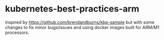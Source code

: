 # kubernetes-best-practices-arm

inspired by https://github.com/brendandburns/kbp-sample but with some changes to fix minor bugs/issues and using docker images built for ARM/M1 processors.
